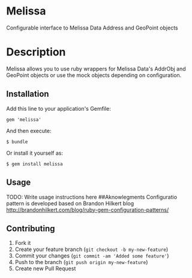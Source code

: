 # Melissa

Configurable interface to Melissa Data Address and GeoPoint objects

# Description

Melissa allows you to use ruby wrappers for Melissa Data's AddrObj and GeoPoint objects or use the mock objects depending on configuration.

## Installation

Add this line to your application's Gemfile:

    gem 'melissa'

And then execute:

    $ bundle

Or install it yourself as:

    $ gem install melissa

## Usage

TODO: Write usage instructions here
##Aknowlegments
Configuratio pattern is developed based on Brandon Hilkert blog
http://brandonhilkert.com/blog/ruby-gem-configuration-patterns/
## Contributing

1. Fork it
2. Create your feature branch (`git checkout -b my-new-feature`)
3. Commit your changes (`git commit -am 'Added some feature'`)
4. Push to the branch (`git push origin my-new-feature`)
5. Create new Pull Request
